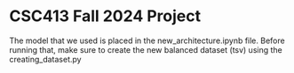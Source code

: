 # CSC413 Fall 2024 Project

The model that we used is placed in the new_architecture.ipynb file. Before running that, make sure to create the new balanced dataset (tsv) using the creating_dataset.py